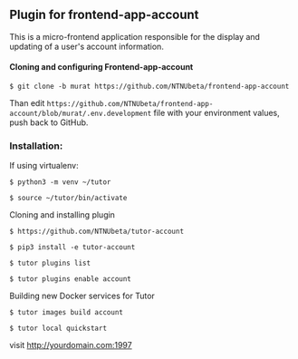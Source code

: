 

## Plugin for frontend-app-account
This is a micro-frontend application responsible for the display and updating of a user's account information.


#### Cloning and configuring Frontend-app-account

`$ git clone -b murat https://github.com/NTNUbeta/frontend-app-account `

Than edit
`https://github.com/NTNUbeta/frontend-app-account/blob/murat/.env.development` file with your environment values, push back to GitHub.


### Installation:

If using virtualenv:

`$ python3 -m venv ~/tutor`

`$ source ~/tutor/bin/activate`

 Cloning and installing plugin

`$ https://github.com/NTNUbeta/tutor-account `

`$ pip3 install -e tutor-account`

`$ tutor plugins list`

`$ tutor plugins enable account`

Building new Docker services for Tutor

`$ tutor images build account`

`$ tutor local quickstart `

visit http://yourdomain.com:1997


